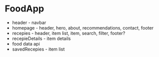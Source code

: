 # FoodApp

- header - navbar <!-- done -->
- homepage - header, hero, about, recommendations, contact, footer <!-- done -->
- recepies - header, item list, item, search, filter, footer? <!-- in progress -->
- recepieDetails - item details
- food data api
- savedRecepies - item list
